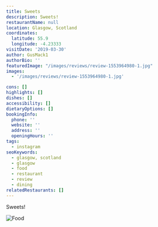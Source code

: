 ```yaml
---
title: Sweets
description: Sweets!
restaurantName: null
location: Glasgow, Scotland
coordinates:
  latitude: 55.9
  longitude: -4.23333
visitDate: '2019-03-30'
author: GusMack1
authorBio: ''
featuredImage: "/images/reviews/review-1553964980-1.jpg"
images:
  - '/images/reviews/review-1553964980-1.jpg'

cons: []
highlights: []
dishes: []
accessibility: []
dietaryOptions: []
bookingInfo:
  phone: ''
  website: ''
  address: ''
  openingHours: ''
tags:
  - instagram
seoKeywords:
  - glasgow, scotland
  - glasgow
  - food
  - restaurant
  - review
  - dining
relatedRestaurants: []
---
```


Sweets!

![Food](/images/reviews/review-1553964980-1.jpg)

